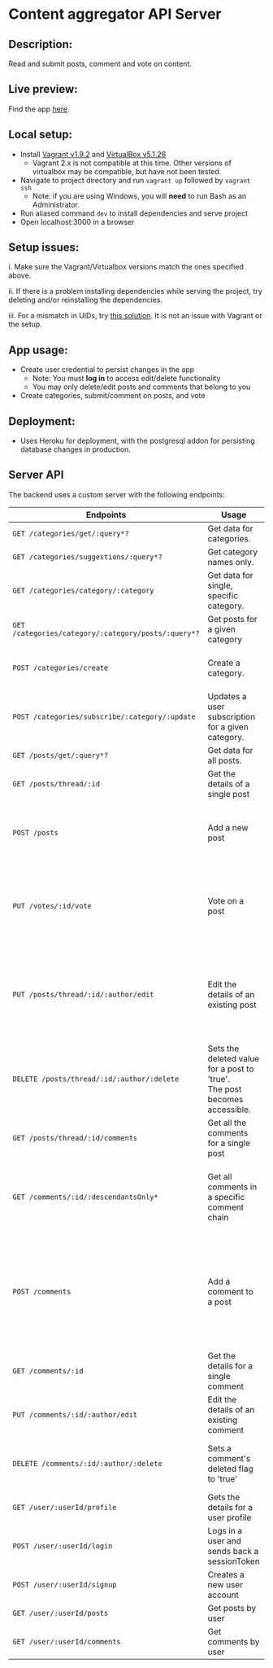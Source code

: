 # Content aggregator API Server

## Description:

Read and submit posts, comment and vote on content.

## Live preview:

Find the app [here](https://us-spark-aggregator.herokuapp.com/).

## Local setup:

- Install [Vagrant v1.9.2](https://releases.hashicorp.com/vagrant/?_ga=2.125817097.2010615457.1516220314-883805047.1513135144) and [VirtualBox v5.1.26](https://www.virtualbox.org/wiki/Changelog-5.1#v26)
  - Vagrant 2.x is not compatible at this time. Other versions of virtualbox may be compatible, but have not been tested.
- Navigate to project directory and run `vagrant up` followed by `vagrant ssh`
  - Note: if you are using Windows, you will **need** to run Bash as an Administrator.
- Run aliased command `dev` to install dependencies and serve project
- Open localhost:3000 in a browser

## Setup issues:

i. Make sure the Vagrant/Virtualbox versions match the ones specified above.

ii. If there is a problem installing dependencies while serving the project, try deleting and/or reinstalling the dependencies.

iii. For a mismatch in UIDs, try [this solution](https://stackoverflow.com/a/32256848/9059056). It is not an issue with Vagrant or the setup.

## App usage:

- Create user credential to persist changes in the app
  - Note: You must **log in** to access edit/delete functionality
  - You may only delete/edit posts and comments that belong to you
- Create categories, submit/comment on posts, and vote

## Deployment:

- Uses Heroku for deployment, with the postgresql addon for persisting database changes in production.

## Server API

The backend uses a custom server with the following endpoints:

| Endpoints | Usage | Params |
| --- | --- | --- |
| `GET /categories/get/:query*?` | Get data for categories. | - **query**: [String] - optional filter |
| `GET /categories/suggestions/:query*?` | Get category names only. | - **query**: [String] |
| `GET /categories/category/:category` | Get data for single, specific category. | - **category**: [String] |
| `GET /categories/category/:category/posts/:query*?` | Get posts for a given category | - **query**: optional filter |
| `POST /categories/create` | Create a category. | - **name**: [String] - category name <br> - **body**: [String] - description |
| `POST /categories/subscribe/:category/:update` | Updates a user subscription for a given category. | - **category**: [String] <br> - **update**: [String] - "unsubscribe" or "subscribe" |
| `GET /posts/get/:query*?` | Get data for all posts. | - **query**: [String] |
| `GET /posts/thread/:id` | Get the details of a single post | - **id**: [UUID] |
| `POST /posts` | Add a new post | - **id**: [UUID] <br> - **title**: [String] <br> - **body**: [String] <br> - **author**: [String] <br> - **category**: [String] |
| `PUT /votes/:id/vote` | Vote on a post | - **id**: [UUID] - id of the target <br> - **voterId**: [String] - id of the user <br> - **option**: [String] - can be "upVote", "downVote" or `null` |
|`PUT /posts/thread/:id/:author/edit` | Edit the details of an existing post | - **id**: [UUID] - id of the post <br> - **author**: [String] - id of the poster <br> - **title**: [String] <br> - **body**: [String] <br> - **url**: [String] <br> - **category**: [String] <br> |
| `DELETE /posts/thread/:id/:author/:delete` | Sets the deleted value for a post to 'true'. <br> The post becomes accessible. | - **id**: [UUID] <br> - **author**: [String] <br> - **delete**: [String] - option to delete / restore |
| `GET /posts/thread/:id/comments` | Get all the comments for a single post | - **id**: [UUID] |
| `GET /comments/:id/:descendantsOnly*` | Get all comments in a specific comment chain | - **descendantsOnly**: [String] - determines whether to exclude topmost comment |
| `POST /comments` | Add a comment to a post | - **id**: [UUID] <br> - **body**: [String] <br> - **author**: [String] <br> - **postId**: [UUID] Should match a post id in the database <br> - **parentId**: [UUID] Should match a comment id in the database |
| `GET /comments/:id` | Get the details for a single comment | - **id**: [String] |
| `PUT /comments/:id/:author/edit` | Edit the details of an existing comment | - **id**: [UUID] <br> - **author**: [String] <br> - **body**: [String] |
| `DELETE /comments/:id/:author/:delete` | Sets a comment's deleted flag to 'true' | - **id**: [UUID] <br> - **author**: [String] <br> - **delete**: [String] - "delete" or "restore" <br> |
| `GET /user/:userId/profile` | Gets the details for a user profile | - **userId**: [String] |
| `POST /user/:userId/login` | Logs in a user and sends back a sessionToken | - **userId**: [String] <br> - **password**: [String] |
| `POST /user/:userId/signup` | Creates a new user account | - **userId**: [String] <br> - **password**: [String] |
| `GET /user/:userId/posts` | Get posts by user | - **userId**: [String] |
| `GET /user/:userId/comments` | Get comments by user | - **userId**: [String] |